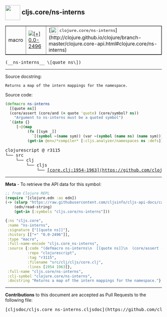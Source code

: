 ## <img width="48px" valign="middle" src="http://i.imgur.com/Hi20huC.png"> cljs.core/ns-interns

 <table border="1">
<tr>

<td>macro</td>
<td><a href="https://github.com/cljsinfo/cljs-api-docs/tree/0.0-2496"><img valign="middle" alt="[+] 0.0-2496" src="https://img.shields.io/badge/+-0.0--2496-lightgrey.svg"></a> </td>
<td>
[<img height="24px" valign="middle" src="http://i.imgur.com/1GjPKvB.png"> <samp>clojure.core/ns-interns</samp>](http://clojure.github.io/clojure/branch-master/clojure.core-api.html#clojure.core/ns-interns)
</td>
</tr>
</table>

 <samp>
(__ns-interns__ \[quote ns\])<br>
</samp>

---




Source docstring:

```
Returns a map of the intern mappings for the namespace.
```

Source code:

```clj
(defmacro ns-interns
  [[quote ns]]
  (core/assert (core/and (= quote 'quote) (core/symbol? ns))
    "Argument to ns-interns must be a quoted symbol")
  `(into {}
     [~@(map
          (fn [[sym _]]
            `[(symbol ~(name sym)) (var ~(symbol (name ns) (name sym)))])
          (get-in @env/*compiler* [:cljs.analyzer/namespaces ns :defs]))]))
```

 <pre>
clojurescript @ r3115
└── src
    └── clj
        └── cljs
            └── <ins>[core.clj:1954-1963](https://github.com/clojure/clojurescript/blob/r3115/src/clj/cljs/core.clj#L1954-L1963)</ins>
</pre>


---

__Meta__ - To retrieve the API data for this symbol:

```clj
;; from Clojure REPL
(require '[clojure.edn :as edn])
(-> (slurp "https://raw.githubusercontent.com/cljsinfo/cljs-api-docs/catalog/cljs-api.edn")
    (edn/read-string)
    (get-in [:symbols "cljs.core/ns-interns"]))
```

```clj
{:ns "cljs.core",
 :name "ns-interns",
 :signature ["[[quote ns]]"],
 :history [["+" "0.0-2496"]],
 :type "macro",
 :full-name-encode "cljs.core_ns-interns",
 :source {:code "(defmacro ns-interns\n  [[quote ns]]\n  (core/assert (core/and (= quote 'quote) (core/symbol? ns))\n    \"Argument to ns-interns must be a quoted symbol\")\n  `(into {}\n     [~@(map\n          (fn [[sym _]]\n            `[(symbol ~(name sym)) (var ~(symbol (name ns) (name sym)))])\n          (get-in @env/*compiler* [:cljs.analyzer/namespaces ns :defs]))]))",
          :repo "clojurescript",
          :tag "r3115",
          :filename "src/clj/cljs/core.clj",
          :lines [1954 1963]},
 :full-name "cljs.core/ns-interns",
 :clj-symbol "clojure.core/ns-interns",
 :docstring "Returns a map of the intern mappings for the namespace."}

```

---

__Contributions__ to this document are accepted as Pull Requests to the following file:

 <pre>
[cljsdoc/cljs.core_ns-interns.cljsdoc](https://github.com/cljsinfo/cljs-api-docs/blob/master/cljsdoc/cljs.core_ns-interns.cljsdoc)
</pre>

